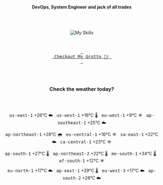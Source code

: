 <h4 align="center">DevOps, System Engineer and jack of all trades</h4>

<div align="center">
  <br/><br/>

![My Skills](https://go-skill-icons.vercel.app/api/icons?i=prometheus,grafana,amazonwebservices,azure,typescript,golang,docker,kubernetes,argocd,rust&perline=5&theme=light)

<br/>

[<kbd> <br> Checkout My Grotto 🍵! <br> </kbd>](https://sathirak.me/)
  
</div>

<br/>
<br/>

<h3 align="center">Check the weather today?</h3>
<!-- start-daily-update -->
<div align="center">
  <!-- Updated on Tue Sep  2 01:43:18 UTC 2025 --><br><br>

  <kbd>us-east-1</kbd> +26°C ☁️ &nbsp; 
  <kbd>us-west-1</kbd> +16°C 🌡️ &nbsp; 
  <kbd>eu-west-1</kbd> +9°C ☀️ &nbsp; 
  <kbd>ap-southeast-1</kbd> +25°C ☁️ <br>

  <kbd>ap-northeast-1</kbd> +28°C 🌧️ &nbsp; 
  <kbd>eu-central-1</kbd> +16°C ☀️ &nbsp; 
  <kbd>sa-east-1</kbd> +22°C ☁️ &nbsp; 
  <kbd>ca-central-1</kbd> +23°C ☀️ <br>

  <kbd>ap-south-1</kbd> +27°C 🌡️ &nbsp; 
  <kbd>ap-northeast-2</kbd> +22°C 🌡️ &nbsp; 
  <kbd>me-south-1</kbd> +34°C 🌡️ &nbsp; 
  <kbd>af-south-1</kbd> +12°C ☀️ <br>

  <kbd>eu-north-1</kbd> +17°C ☁️ &nbsp; 
  <kbd>ap-east-1</kbd> +29°C 🌡️ &nbsp; 
  <kbd>eu-west-3</kbd> +17°C ☁️ &nbsp; 
  <kbd>ap-south-2</kbd> +28°C ☁️
</div>
<!-- end-daily-update -->
